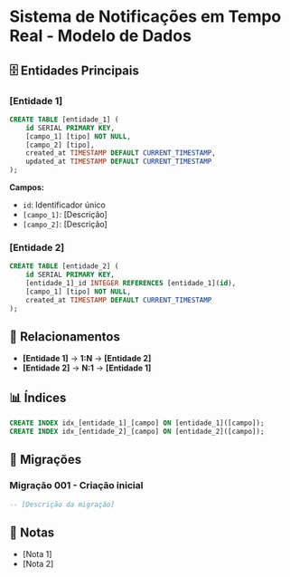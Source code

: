 # Sistema de Notificações em Tempo Real - Modelo de Dados

## 🗄️ Entidades Principais

### [Entidade 1]
```sql
CREATE TABLE [entidade_1] (
    id SERIAL PRIMARY KEY,
    [campo_1] [tipo] NOT NULL,
    [campo_2] [tipo],
    created_at TIMESTAMP DEFAULT CURRENT_TIMESTAMP,
    updated_at TIMESTAMP DEFAULT CURRENT_TIMESTAMP
);
```

**Campos:**
- `id`: Identificador único
- `[campo_1]`: [Descrição]
- `[campo_2]`: [Descrição]

### [Entidade 2]
```sql
CREATE TABLE [entidade_2] (
    id SERIAL PRIMARY KEY,
    [entidade_1]_id INTEGER REFERENCES [entidade_1](id),
    [campo_1] [tipo] NOT NULL,
    created_at TIMESTAMP DEFAULT CURRENT_TIMESTAMP
);
```

## 🔗 Relacionamentos
- **[Entidade 1]** → **1:N** → **[Entidade 2]**
- **[Entidade 2]** → **N:1** → **[Entidade 1]**

## 📊 Índices
```sql
CREATE INDEX idx_[entidade_1]_[campo] ON [entidade_1]([campo]);
CREATE INDEX idx_[entidade_2]_[campo] ON [entidade_2]([campo]);
```

## 🔄 Migrações
### Migração 001 - Criação inicial
```sql
-- [Descrição da migração]
```

## 📝 Notas
- [Nota 1]
- [Nota 2]
